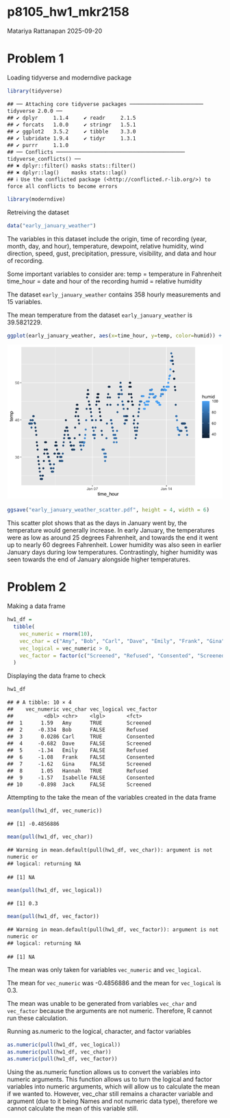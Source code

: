 p8105_hw1_mkr2158
================
Matariya Rattanapan
2025-09-20

# Problem 1

Loading tidyverse and moderndive package

``` r
library(tidyverse)
```

    ## ── Attaching core tidyverse packages ──────────────────────── tidyverse 2.0.0 ──
    ## ✔ dplyr     1.1.4     ✔ readr     2.1.5
    ## ✔ forcats   1.0.0     ✔ stringr   1.5.1
    ## ✔ ggplot2   3.5.2     ✔ tibble    3.3.0
    ## ✔ lubridate 1.9.4     ✔ tidyr     1.3.1
    ## ✔ purrr     1.1.0     
    ## ── Conflicts ────────────────────────────────────────── tidyverse_conflicts() ──
    ## ✖ dplyr::filter() masks stats::filter()
    ## ✖ dplyr::lag()    masks stats::lag()
    ## ℹ Use the conflicted package (<http://conflicted.r-lib.org/>) to force all conflicts to become errors

``` r
library(moderndive)
```

Retreiving the dataset

``` r
data("early_january_weather")
```

The variables in this dataset include the origin, time of recording
(year, month, day, and hour), temperature, dewpoint, relative humidity,
wind direction, speed, gust, precipitation, pressure, visibility, and
data and hour of recording.

Some important variables to consider are: temp = temperature in
Fahrenheit time_hour = date and hour of the recording humid = relative
humidity

The dataset `early_january_weather` contains 358 hourly measurements and
15 variables.

The mean temperature from the dataset `early_january_weather` is
39.5821229.

``` r
ggplot(early_january_weather, aes(x=time_hour, y=temp, color=humid)) + geom_point()
```

![](p8105_hw1_mkr2158_files/figure-gfm/unnamed-chunk-3-1.png)<!-- -->

``` r
ggsave("early_january_weather_scatter.pdf", height = 4, width = 6)
```

This scatter plot shows that as the days in January went by, the
temperature would generally increase. In early January, the temperatures
were as low as around 25 degrees Fahrenheit, and towards the end it went
up to nearly 60 degrees Fahrenheit. Lower humidity was also seen in
earlier January days during low temperatures. Contrastingly, higher
humidity was seen towards the end of January alongside higher
temperatures.

# Problem 2

Making a data frame

``` r
hw1_df = 
  tibble(
    vec_numeric = rnorm(10),
    vec_char = c("Amy", "Bob", "Carl", "Dave", "Emily", "Frank", "Gina", "Hannah", "Isabelle", "Jack"),
    vec_logical = vec_numeric > 0,
    vec_factor = factor(c("Screened", "Refused", "Consented", "Screened", "Refused", "Consented", "Screened", "Refused", "Consented", "Screened"))
  )
```

Displaying the data frame to check

``` r
hw1_df
```

    ## # A tibble: 10 × 4
    ##    vec_numeric vec_char vec_logical vec_factor
    ##          <dbl> <chr>    <lgl>       <fct>     
    ##  1      1.59   Amy      TRUE        Screened  
    ##  2     -0.334  Bob      FALSE       Refused   
    ##  3      0.0286 Carl     TRUE        Consented 
    ##  4     -0.682  Dave     FALSE       Screened  
    ##  5     -1.34   Emily    FALSE       Refused   
    ##  6     -1.08   Frank    FALSE       Consented 
    ##  7     -1.62   Gina     FALSE       Screened  
    ##  8      1.05   Hannah   TRUE        Refused   
    ##  9     -1.57   Isabelle FALSE       Consented 
    ## 10     -0.898  Jack     FALSE       Screened

Attempting to the take the mean of the variables created in the data
frame

``` r
mean(pull(hw1_df, vec_numeric))
```

    ## [1] -0.4856886

``` r
mean(pull(hw1_df, vec_char))
```

    ## Warning in mean.default(pull(hw1_df, vec_char)): argument is not numeric or
    ## logical: returning NA

    ## [1] NA

``` r
mean(pull(hw1_df, vec_logical))
```

    ## [1] 0.3

``` r
mean(pull(hw1_df, vec_factor))
```

    ## Warning in mean.default(pull(hw1_df, vec_factor)): argument is not numeric or
    ## logical: returning NA

    ## [1] NA

The mean was only taken for variables `vec_numeric` and `vec_logical`.

The mean for `vec_numeric` was -0.4856886 and the mean for `vec_logical`
is 0.3.

The mean was unable to be generated from variables `vec_char` and
`vec_factor` because the arguments are not numeric. Therefore, R cannot
run these calculation.

Running as.numeric to the logical, character, and factor variables

``` r
as.numeric(pull(hw1_df, vec_logical))
as.numeric(pull(hw1_df, vec_char))
as.numeric(pull(hw1_df, vec_factor))
```

Using the as.numeric function allows us to convert the variables into
numeric arguments. This function allows us to turn the logical and
factor variables into numeric arguments, which will allow us to
calculate the mean if we wanted to. However, vec_char still remains a
character variable and argument (due to it being Names and not numeric
data type), therefore we cannot calculate the mean of this variable
still.
